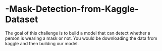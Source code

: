 # -Mask-Detection-from-Kaggle-Dataset

The goal of this challenge is to build a model that can detect whether a person is wearing a mask or not. You would be downloading the data from kaggle and then building our model.
